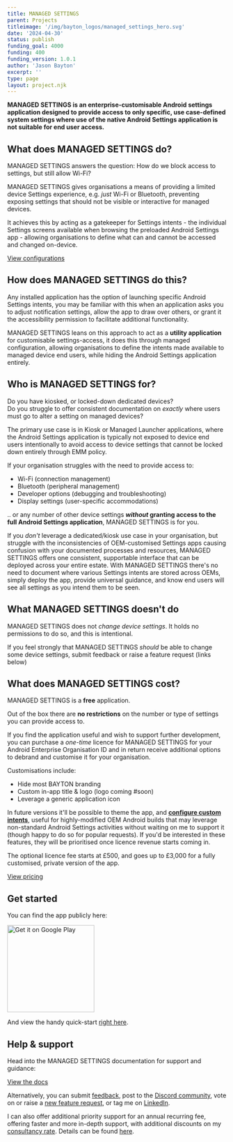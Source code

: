 ```yaml
---
title: MANAGED SETTINGS
parent: Projects
titleimage: '/img/bayton_logos/managed_settings_hero.svg'
date: '2024-04-30'
status: publish
funding_goal: 4000
funding: 400
funding_version: 1.0.1
author: 'Jason Bayton'
excerpt: ''
type: page
layout: project.njk
---
```


**MANAGED SETTINGS is an enterprise-customisable Android settings application designed to provide access to only specific, use case-defined system settings where use of the native Android Settings application is not suitable for end user access.**

## What does MANAGED SETTINGS do?

MANAGED SETTINGS answers the question: How do we block access to settings, but still allow <span id="dynamic_word">Wi-Fi</span>?

MANAGED SETTINGS gives organisations a means of providing a limited device Settings experience, e.g. _just_ Wi-Fi or Bluetooth, preventing exposing settings that should not be visible or interactive for managed devices.

It achieves this by acting as a gatekeeper for Settings intents - the individual Settings screens available when browsing the preloaded Android Settings app - allowing organisations to define what can and cannot be accessed and changed on-device.

<a class="button" href="support/supported-configurations">View configurations</a>

## How does MANAGED SETTINGS do this?

Any installed application has the option of launching specific Android Settings intents, you may be familiar with this when an application asks you to adjust notification settings, allow the app to draw over others, or grant it the accessibility permission to facilitate additional functionality. 

MANAGED SETTINGS leans on this approach to act as a **utility application** for customisable settings-access, it does this through managed configuration, allowing organisations to define the intents made available to managed device end users, while hiding the Android Settings application entirely.

## Who is MANAGED SETTINGS for?

Do you have kiosked, or locked-down dedicated devices?  
Do you struggle to offer consistent documentation on _exactly_ where users must go to alter a setting on managed devices?

The primary use case is in Kiosk or Managed Launcher applications, where the Android Settings application is typically not exposed to device end users intentionally to avoid access to device settings that cannot be locked down entirely through EMM policy.

If your organisation struggles with the need to provide access to: 

- Wi-Fi (connection management)
- Bluetooth (peripheral management)
- Developer options (debugging and troubleshooting)
- Display settings (user-specific accommodations)

.. or any number of other device settings **_without_ granting access to the full Android Settings application**, MANAGED SETTINGS is for you.

If you *don't* leverage a dedicated/kiosk use case in your organisation, but struggle with the inconsistencies of OEM-customised Settings apps causing confusion with your documented processes and resources, MANAGED SETTINGS offers one consistent, supportable interface that can be deployed across your entire estate. With MANAGED SETTINGS there's no need to document where various Settings intents are stored across OEMs, simply deploy the app, provide universal guidance, and know end users will see all settings as you intend them to be seen.

## What MANAGED SETTINGS doesn't do

MANAGED SETTINGS does not _change device settings_. It holds no permissions to do so, and this is intentional.

If you feel strongly that MANAGED SETTINGS _should_ be able to change some device settings, submit feedback or raise a feature request (links below)

## What does MANAGED SETTINGS cost?

MANAGED SETTINGS is a **free** application. 

Out of the box there are **no restrictions** on the number or type of settings you can provide access to. 

If you find the application useful and wish to support further development, you can purchase a _one-time_ licence for MANAGED SETTINGS for your Android Enterprise Organisation ID and in return receive additional options to debrand and customise it for your organisation. 

Customisations include:

- Hide most BAYTON branding
- Custom in-app title & logo (logo coming #soon)
- Leverage a generic application icon

In future versions it'll be possible to theme the app, and **[configure custom intents](https://github.com/baytonorg/managed_settings_tracker/issues/2)**, useful for highly-modified OEM Android builds that may leverage non-standard Android Settings activities without waiting on me to support it (though happy to do so for popular requests). If you'd be interested in these features, they will be prioritised once licence revenue starts coming in.

The optional licence fee starts at £500, and goes up to £3,000 for a fully customised, private version of the app.

<a class="button" href="pricing">View pricing</a>

## Get started

You can find the app publicly here:

<a href='https://play.google.com/store/apps/details?id=org.bayton.managedsettings'><img alt='Get it on Google Play' src='https://play.google.com/intl/en_us/badges/static/images/badges/en_badge_web_generic.png' width="200px"/></a>

And view the handy quick-start [right here](/projects/managed-settings/support/get-started/).

## Help & support

Head into the MANAGED SETTINGS documentation for support and guidance:

<a class="button" href="support/">View the docs</a>

Alternatively, you can submit [feedback](https://docs.google.com/forms/d/e/1FAIpQLSdYQrOPM0dKwCmcSjfxgoK2rQvhQXXyw2pk9nMqYBn0F2IhRw/viewform?usp=sf_link), post to the [Discord community](https://discord.gg/YUY7jAjayr), vote on or raise a [new feature request](https://github.com/baytonorg/managed_settings_tracker), or tag me on [LinkedIn](https://linkedin.com/in/jasonbayton). 

I can also offer additional priority support for an annual recurring fee, offering faster and more in-depth support, with additional discounts on my [consultancy rate](/support). Details can be found [here](pricing).

<script src="/js/managed-settings-dynamic-word.js"></script>